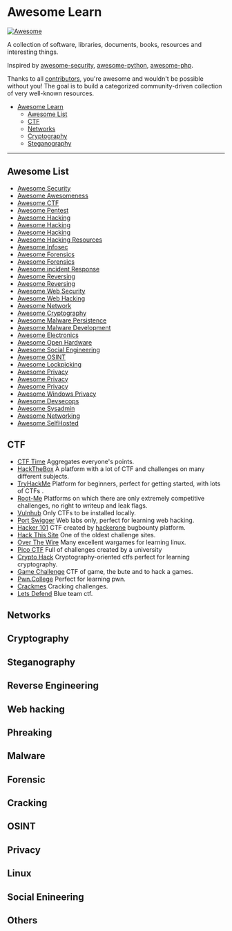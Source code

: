 # Awesome Learn

[![Awesome](https://cdn.rawgit.com/sindresorhus/awesome/d7305f38d29fed78fa85652e3a63e154dd8e8829/media/badge.svg)](https://github.com/sindresorhus/awesome)

A collection of software, libraries, documents, books, resources and interesting things.

Inspired by [awesome-security](https://github.com/sbilly/awesome-security/), [awesome-python](https://github.com/vinta/awesome-python), [awesome-php](https://github.com/ziadoz/awesome-php).

Thanks to all [contributors](https://github.com/uGEovAlE/Awesome-Learn/graphs/contributors), you're awesome and wouldn't be possible without you! The goal is to build a categorized community-driven collection of very well-known resources.

- [Awesome Learn](#awesome-learn)
  - [Awesome List](#awesome-list)
  - [CTF](#ctf)
  - [Networks](#networks)
  - [Cryptography](#cryptography)
  - [Steganography](#steganography)


------

## Awesome List
  - [Awesome Security](https://github.com/sbilly/awesome-security/)
  - [Awesome Awesomeness](https://github.com/bayandin/awesome-awesomeness)
  - [Awesome CTF](https://github.com/apsdehal/awesome-ctf)
  - [Awesome Pentest](https://github.com/enaqx/awesome-pentest)
  - [Awesome Hacking](https://github.com/Hack-with-Github/Awesome-Hacking)
  - [Awesome Hacking](https://github.com/carpedm20/awesome-hacking)
  - [Awesome Hacking](https://github.com/jekil/awesome-hacking)
  - [Awesome Hacking Resources](https://github.com/vitalysim/Awesome-Hacking-Resources)
  - [Awesome Infosec](https://github.com/onlurking/awesome-infosec)
  - [Awesome Forensics](https://cugu.github.io/awesome-forensics/)
  - [Awesome Forensics](https://github.com/cugu/awesome-forensics)
  - [Awesome incident Response](https://github.com/meirwah/awesome-incident-response)
  - [Awesome Reversing](https://github.com/tylerha97/awesome-reversing)
  - [Awesome Reversing](https://github.com/ReversingID/Awesome-Reversing)
  - [Awesome Web Security](https://github.com/qazbnm456/awesome-web-security)
  - [Awesome Web Hacking](https://github.com/infoslack/awesome-web-hacking)
  - [Awesome Network](https://github.com/facyber/awesome-networking)
  - [Awesome Cryptography](https://github.com/sobolevn/awesome-cryptography)
  - [Awesome Malware Persistence](https://github.com/Karneades/awesome-malware-persistence)
  - [Awesome Malware Development](https://github.com/rootkit-io/awesome-malware-development)
  - [Awesome Electronics](https://github.com/kitspace/awesome-electronics)
  - [Awesome Open Hardware](https://github.com/delftopenhardware/awesome-open-hardware)
  - [Awesome Social Engineering](https://github.com/v2-dev/awesome-social-engineering)
  - [Awesome OSINT](https://github.com/jivoi/awesome-osint)
  - [Awesome Lockpicking](https://github.com/fabacab/awesome-lockpicking)
  - [Awesome Privacy](https://awesome-privacy.xyz/)
  - [Awesome Privacy](https://github.com/josehbez/awesome-privacy)
  - [Awesome Privacy](https://github.com/pluja/awesome-privacy)
  - [Awesome Windows Privacy](https://github.com/TemporalAgent7/awesome-windows-privacy)
  - [Awesome Devsecops](https://github.com/JakobTheDev/awesome-devsecops)
  - [Awesome Sysadmin](https://github.com/awesome-foss/awesome-sysadmin)
  - [Awesome Networking](https://github.com/nyquist/awesome-networking)
  - [Awesome SelfHosted](https://github.com/awesome-selfhosted/awesome-selfhosted)

## CTF
  - [CTF Time](https://ctftime.org/) Aggregates everyone's points.
  - [HackTheBox](https://www.hackthebox.com/) A platform with a lot of CTF and challenges on many different subjects. 
  - [TryHackMe](https://tryhackme.com/) Platform for beginners, perfect for getting started, with lots of CTFs .
  - [Root-Me](https://www.root-me.org) Platforms on which there are only extremely competitive challenges, no right to writeup and leak flags.
  - [Vulnhub](https://www.vulnhub.com/) Only CTFs to be installed locally.
  - [Port Swigger](https://portswigger.net/web-security/all-labs) Web labs only, perfect for learning web hacking.
  - [Hacker 101](https://ctf.hacker101.com/) CTF created by [hackerone](https://www.hackerone.com/) bugbounty platform.
  - [Hack This Site](https://www.hackthissite.org/) One of the oldest challenge sites.
  - [Over The Wire](https://overthewire.org/wargames/) Many excellent wargames for learning linux.
  - [Pico CTF](https://picoctf.org/) Full of challenges created by a university
  - [Crypto Hack](https://cryptohack.org/) Cryptography-oriented ctfs perfect for learning cryptography.
  - [Game Challenge](https://github.com/mrT4ntr4/CTF-Game-Challenges) CTF of game, the bute and to hack a games.
  - [Pwn.College](https://pwn.college/) Perfect for learning pwn.
  - [Crackmes](https://crackmes.one/) Cracking challenges.
  - [Lets Defend](https://letsdefend.io/) Blue team ctf.

  
## Networks

## Cryptography

## Steganography

## Reverse Engineering

## Web hacking

## Phreaking

## Malware

## Forensic

## Cracking

## OSINT

## Privacy

## Linux

## Social Enineering

## Others


